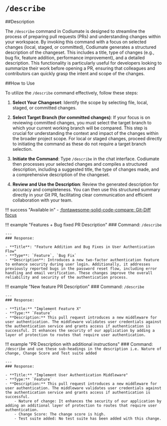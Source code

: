 # `/describe`

##Description

The `/describe` command in Codiumate is designed to streamline the process of preparing pull requests (PRs) and understanding changes within your workspace. By invoking this command with a focus on selected changes (local, staged, or committed), Codiumate generates a structured description of the changeset. This includes a title, type of changes (e.g., bug fix, feature addition, performance improvement), and a detailed description. This functionality is particularly useful for developers looking to summarize their work before opening a PR, ensuring that colleagues and contributors can quickly grasp the intent and scope of the changes.

##How to Use

To utilize the `/describe` command effectively, follow these steps:

1. **Select Your Changeset**: Identify the scope by selecting file, local, staged, or committed changes. 

2. **Select Target Branch (for committed changes)**: If your focus is on reviewing committed changes, you must select the target branch to which your current working branch will be compared. This step is crucial for understanding the context and impact of the changes within the broader project scope. For local or staged changes, proceed directly to initiating the command as these do not require a target branch selection.

3. **Initiate the Command**: Type `/describe` in the chat interface. Codiumate then processes your selected changes and compiles a structured description, including a suggested title, the type of changes made, and a comprehensive description of the changeset.

4. **Review and Use the Description**: Review the generated description for accuracy and completeness. You can then use this structured summary directly in your Git PR, facilitating clear communication and efficient collaboration with your team.

!!! success "Available in"
    - [:fontawesome-solid-code-compare: Git-Diff focus](../focus/git-diff.md)


!!! example "Features + Bug fixed PR Description"
    ### Command: 
    `/describe`

    ---
    ### Response:
    
    - **Title**: "Feature Addition and Bug Fixes in User Authentication Flow"
    - **Type**: `Feature`, `Bug Fix`
    - **Description**: Introduces a new two-factor authentication feature to enhance security during user login. Additionally, it addresses previously reported bugs in the password reset flow, including error handling and email verification. These changes improve the overall reliability and security of the authentication process.
        

!!! example "New feature PR Description"
    ### Command: 
    `/describe`

    ---
    ### Response:
    
    - **Title:** "Implement Feature X"
    - **Type:** `Feature`
    - **Description:** This pull request introduces a new middleware for user authentication. The middleware validates user credentials against the authentication service and grants access if authentication is successful. It enhances the security of our application by adding a layer of protection to routes that require user authentication.

!!! example "PR Description with additional instructions"
    ### Command: 
    `/describe and use these sub-headings in the description i.e. Nature of change, Change Score and Test suite added`

    ---
    ### Response:

    - **Title:** "Implement User Authentication Middleware" 
    - **Type:** `Feature`
    - **Description:** This pull request introduces a new middleware for user authentication. The middleware validates user credentials against the authentication service and grants access if authentication is successful.
        - Nature of change: It enhances the security of our application by adding an additional layer of protection to routes that require user authentication.
        - Change Score: The change score is high.
        - Test suite added: No test suite has been added with this change.
